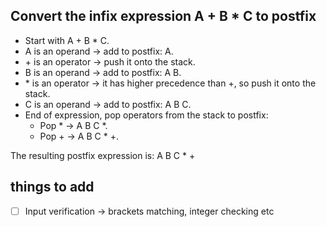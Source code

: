 ## Convert the infix expression A + B * C to postfix

- Start with A + B * C.
- A is an operand → add to postfix: A.
- \+ is an operator → push it onto the stack.
- B is an operand → add to postfix: A B.
- \* is an operator → it has higher precedence than +, so push it onto the stack.
- C is an operand → add to postfix: A B C.
- End of expression, pop operators from the stack to postfix:
   - Pop * → A B C *.
   - Pop + → A B C * +.

The resulting postfix expression is: A B C * +

## things to add
- [ ] Input verification -> brackets matching, integer checking etc
